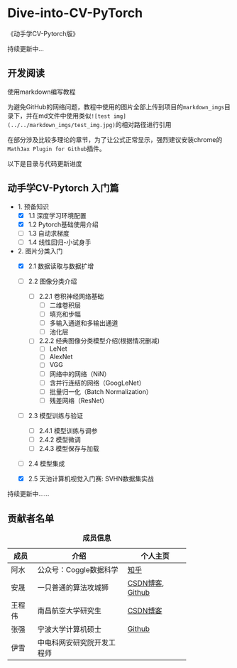 # Dive-into-CV-PyTorch

《动手学CV-Pytorch版》

持续更新中...

## 开发阅读

使用markdown编写教程

为避免GitHub的网络问题，教程中使用的图片全部上传到项目的`markdown_imgs`目录下，并在md文件中使用类似`![test img](../../markdown_imgs/test_img.jpg)`的相对路径进行引用

在部分涉及比较多理论的章节，为了让公式正常显示，强烈建议安装chrome的`MathJax Plugin for Github`插件。

以下是目录与代码更新进度

## 动手学CV-Pytorch 入门篇

* 1\. 预备知识
    - [x] 1.1 深度学习环境配置
    - [x] 1.2 Pytorch基础使用介绍
    - [ ] 1.3 自动求梯度
    - [ ] 1.4 线性回归-小试身手
* 2\. 图片分类入门
    - [x] 2.1 数据读取与数据扩增
    - [ ] 2.2 图像分类介绍
        - [ ] 2.2.1 卷积神经网络基础
            - [ ] 二维卷积层
            - [ ] 填充和步幅
            - [ ] 多输入通道和多输出通道
            - [ ] 池化层
        - [ ] 2.2.2 经典图像分类模型介绍(根据情况删减)
            - [ ] LeNet
            - [ ] AlexNet
            - [ ] VGG
            - [ ] 网络中的网络（NiN）
            - [ ] 含并行连结的网络（GoogLeNet）
            - [ ] 批量归一化（Batch Normalization）
            - [ ] 残差网络（ResNet）
    - [ ] 2.3 模型训练与验证
        - [ ] 2.4.1 模型训练与调参
        - [ ] 2.4.2 模型微调
        - [ ] 2.4.3 模型保存与加载
    - [ ] 2.4 模型集成
    - [x] 2.5 天池计算机视觉入门赛: SVHN数据集实战



持续更新中......


## 贡献者名单

<table align="center" style="width:80%;">
  <caption><b>成员信息</b></caption>
<thead>
  <tr>
    <th>成员</th>
    <th>介绍</th>
    <th>个人主页</th>
  </tr>
</thead>
<tbody>
  <tr>
    <td>阿水</td>
    <td><span style="font-weight:normal;font-style:normal;text-decoration:none">公众号：Coggle数据科学 </td>
    <td><a href="https://www.zhihu.com/people/finlayliu">知乎</a></td>
  </tr>
  <tr>
    <td><span style="font-weight:normal;font-style:normal;text-decoration:none">安晟</span></td>
    <td><span style="font-weight:normal;font-style:normal;text-decoration:none">一只普通的算法攻城狮 </td>
    <td><a href="https://blog.csdn.net/u011583927">CSDN博客</a>,   <a href="https://github.com/monkeyDemon">Github</a></td>
  </tr>
  <tr>
    <td><span style="font-weight:normal;font-style:normal;text-decoration:none">王程伟</span></td>
    <td><span style="font-weight:normal;font-style:normal;text-decoration:none">南昌航空大学研究生   </td>
    <td><a href="https://blog.csdn.net/weixin_40647819">CSDN博客</a></td>
  </tr>
  <tr>
    <td><span style="font-weight:normal;font-style:normal;text-decoration:none">张强</span></td>
    <td><span style="font-weight:normal;font-style:normal;text-decoration:none">宁波大学计算机硕士</td>
    <td><a href="https://github.com/QiangZiBro">Github</a></td>
  </tr>
  <tr>
    <td><span style="font-weight:normal;font-style:normal;text-decoration:none">伊雪</span></td>
    <td><span style="font-weight:normal;font-style:normal;text-decoration:none">中电科网安研究院开发工程师</span></td>
    <td> </td>
  </tr>
</tbody>
</table> 



